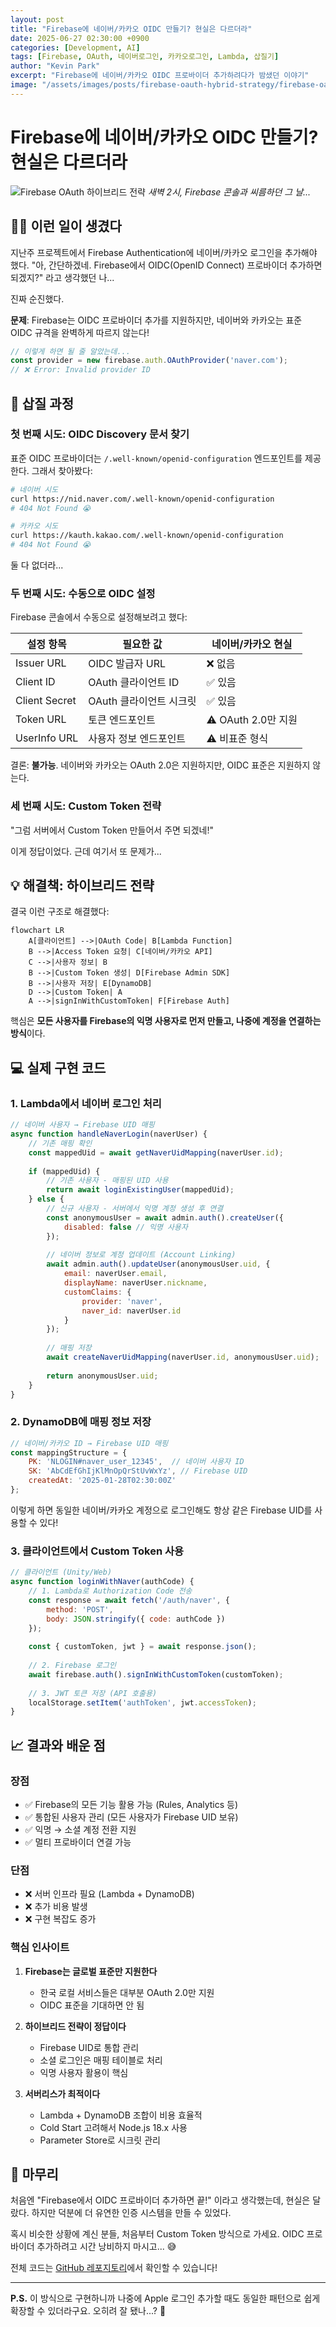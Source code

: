 ```yaml
---
layout: post
title: "Firebase에 네이버/카카오 OIDC 만들기? 현실은 다르더라"
date: 2025-06-27 02:30:00 +0900
categories: [Development, AI]
tags: [Firebase, OAuth, 네이버로그인, 카카오로그인, Lambda, 삽질기]
author: "Kevin Park"
excerpt: "Firebase에 네이버/카카오 OIDC 프로바이더 추가하려다가 밤샜던 이야기"
image: "/assets/images/posts/firebase-oauth-hybrid-strategy/firebase-oauth-hybrid-strategy-hero.png"
---
```


# Firebase에 네이버/카카오 OIDC 만들기? 현실은 다르더라

![Firebase OAuth 하이브리드 전략](/assets/images/posts/firebase-oauth-hybrid-strategy/firebase-oauth-hybrid-strategy-hero.png)
*새벽 2시, Firebase 콘솔과 씨름하던 그 날...*

## 🤦‍♂️ 이런 일이 생겼다

지난주 프로젝트에서 Firebase Authentication에 네이버/카카오 로그인을 추가해야 했다. "아, 간단하겠네. Firebase에서 OIDC(OpenID Connect) 프로바이더 추가하면 되겠지?" 라고 생각했던 나... 

진짜 순진했다.

**문제**: Firebase는 OIDC 프로바이더 추가를 지원하지만, 네이버와 카카오는 표준 OIDC 규격을 완벽하게 따르지 않는다!

```javascript
// 이렇게 하면 될 줄 알았는데...
const provider = new firebase.auth.OAuthProvider('naver.com');
// ❌ Error: Invalid provider ID
```

## 🔧 삽질 과정

### 첫 번째 시도: OIDC Discovery 문서 찾기

표준 OIDC 프로바이더는 `/.well-known/openid-configuration` 엔드포인트를 제공한다. 그래서 찾아봤다:

```bash
# 네이버 시도
curl https://nid.naver.com/.well-known/openid-configuration
# 404 Not Found 😭

# 카카오 시도  
curl https://kauth.kakao.com/.well-known/openid-configuration
# 404 Not Found 😭
```

둘 다 없더라... 

### 두 번째 시도: 수동으로 OIDC 설정

Firebase 콘솔에서 수동으로 설정해보려고 했다:

| 설정 항목 | 필요한 값 | 네이버/카카오 현실 |
|----------|----------|-------------------|
| Issuer URL | OIDC 발급자 URL | ❌ 없음 |
| Client ID | OAuth 클라이언트 ID | ✅ 있음 |
| Client Secret | OAuth 클라이언트 시크릿 | ✅ 있음 |
| Token URL | 토큰 엔드포인트 | ⚠️ OAuth 2.0만 지원 |
| UserInfo URL | 사용자 정보 엔드포인트 | ⚠️ 비표준 형식 |

결론: **불가능**. 네이버와 카카오는 OAuth 2.0은 지원하지만, OIDC 표준은 지원하지 않는다.

### 세 번째 시도: Custom Token 전략

"그럼 서버에서 Custom Token 만들어서 주면 되겠네!" 

이게 정답이었다. 근데 여기서 또 문제가...

## 💡 해결책: 하이브리드 전략

결국 이런 구조로 해결했다:

```mermaid
flowchart LR
    A[클라이언트] -->|OAuth Code| B[Lambda Function]
    B -->|Access Token 요청| C[네이버/카카오 API]
    C -->|사용자 정보| B
    B -->|Custom Token 생성| D[Firebase Admin SDK]
    B -->|사용자 저장| E[DynamoDB]
    D -->|Custom Token| A
    A -->|signInWithCustomToken| F[Firebase Auth]
```

핵심은 **모든 사용자를 Firebase의 익명 사용자로 먼저 만들고, 나중에 계정을 연결하는 방식**이다.

## 💻 실제 구현 코드

### 1. Lambda에서 네이버 로그인 처리

```javascript
// 네이버 사용자 → Firebase UID 매핑
async function handleNaverLogin(naverUser) {
    // 기존 매핑 확인
    const mappedUid = await getNaverUidMapping(naverUser.id);
    
    if (mappedUid) {
        // 기존 사용자 - 매핑된 UID 사용
        return await loginExistingUser(mappedUid);
    } else {
        // 신규 사용자 - 서버에서 익명 계정 생성 후 연결
        const anonymousUser = await admin.auth().createUser({
            disabled: false // 익명 사용자
        });
        
        // 네이버 정보로 계정 업데이트 (Account Linking)
        await admin.auth().updateUser(anonymousUser.uid, {
            email: naverUser.email,
            displayName: naverUser.nickname,
            customClaims: {
                provider: 'naver',
                naver_id: naverUser.id
            }
        });
        
        // 매핑 저장
        await createNaverUidMapping(naverUser.id, anonymousUser.uid);
        
        return anonymousUser.uid;
    }
}
```

### 2. DynamoDB에 매핑 정보 저장

```javascript
// 네이버/카카오 ID → Firebase UID 매핑
const mappingStructure = {
    PK: 'NLOGIN#naver_user_12345',  // 네이버 사용자 ID
    SK: 'AbCdEfGhIjKlMnOpQrStUvWxYz', // Firebase UID
    createdAt: '2025-01-28T02:30:00Z'
};
```

이렇게 하면 동일한 네이버/카카오 계정으로 로그인해도 항상 같은 Firebase UID를 사용할 수 있다!

### 3. 클라이언트에서 Custom Token 사용

```javascript
// 클라이언트 (Unity/Web)
async function loginWithNaver(authCode) {
    // 1. Lambda로 Authorization Code 전송
    const response = await fetch('/auth/naver', {
        method: 'POST',
        body: JSON.stringify({ code: authCode })
    });
    
    const { customToken, jwt } = await response.json();
    
    // 2. Firebase 로그인
    await firebase.auth().signInWithCustomToken(customToken);
    
    // 3. JWT 토큰 저장 (API 호출용)
    localStorage.setItem('authToken', jwt.accessToken);
}
```

## 📈 결과와 배운 점

### 장점
- ✅ Firebase의 모든 기능 활용 가능 (Rules, Analytics 등)
- ✅ 통합된 사용자 관리 (모든 사용자가 Firebase UID 보유)
- ✅ 익명 → 소셜 계정 전환 지원
- ✅ 멀티 프로바이더 연결 가능

### 단점
- ❌ 서버 인프라 필요 (Lambda + DynamoDB)
- ❌ 추가 비용 발생
- ❌ 구현 복잡도 증가

### 핵심 인사이트

1. **Firebase는 글로벌 표준만 지원한다**
   - 한국 로컬 서비스들은 대부분 OAuth 2.0만 지원
   - OIDC 표준을 기대하면 안 됨

2. **하이브리드 전략이 정답이다**
   - Firebase UID로 통합 관리
   - 소셜 로그인은 매핑 테이블로 처리
   - 익명 사용자 활용이 핵심

3. **서버리스가 최적이다**
   - Lambda + DynamoDB 조합이 비용 효율적
   - Cold Start 고려해서 Node.js 18.x 사용
   - Parameter Store로 시크릿 관리

## 🎯 마무리

처음엔 "Firebase에서 OIDC 프로바이더 추가하면 끝!" 이라고 생각했는데, 현실은 달랐다. 하지만 덕분에 더 유연한 인증 시스템을 만들 수 있었다.

혹시 비슷한 상황에 계신 분들, 처음부터 Custom Token 방식으로 가세요. OIDC 프로바이더 추가하려고 시간 낭비하지 마시고... 😅

전체 코드는 [GitHub 레포지토리](https://github.com/realcoding2003/firebase-auth-apigateway)에서 확인할 수 있습니다!

---

**P.S.** 이 방식으로 구현하니까 나중에 Apple 로그인 추가할 때도 동일한 패턴으로 쉽게 확장할 수 있더라구요. 오히려 잘 됐나...? 🤔